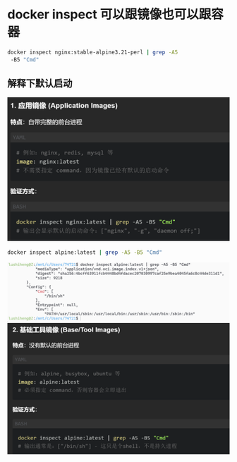 # docker inspect 可以跟镜像也可以跟容器
```sh
docker inspect nginx:stable-alpine3.21-perl | grep -A5
 -B5 "Cmd"
```
## 解释下默认启动
![alt text](README_Images/1-inspec/image.png)

```sh
docker inspect alpine:latest | grep -A5 -B5 "Cmd"
```
![alt text](README_Images/1-inspec/image-1.png)
![alt text](README_Images/1-inspec/image-2.png)